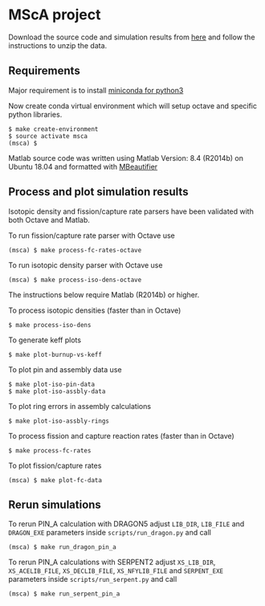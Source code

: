 # MScA project

Download the source code and simulation results from [here](https://github.com/tumregels/msca/releases/tag/v1.0)
and follow the instructions to unzip the data.

## Requirements

Major requirement is to install [miniconda for python3](https://docs.conda.io/en/latest/miniconda.html)

Now create conda virtual environment which will setup octave and specific python libraries.

    $ make create-environment
    $ source activate msca
    (msca) $

Matlab source code was written using Matlab Version: 8.4 (R2014b) on Ubuntu 18.04 and
formatted with [MBeautifier](https://github.com/davidvarga/MBeautifier)

## Process and plot simulation results

Isotopic density and fission/capture rate parsers have been validated with both Octave and Matlab.

To run fission/capture rate parser with Octave use

    (msca) $ make process-fc-rates-octave
    
To run isotopic density parser with Octave use

    (msca) $ make process-iso-dens-octave

The instructions below require Matlab (R2014b) or higher.

To process isotopic densities (faster than in Octave)

    $ make process-iso-dens
    
To generate keff plots

    $ make plot-burnup-vs-keff

To plot pin and assembly data use

    $ make plot-iso-pin-data
    $ make plot-iso-assbly-data
    
To plot ring errors in assembly calculations

    $ make plot-iso-assbly-rings

To process fission and capture reaction rates (faster than in Octave)

    $ make process-fc-rates

To plot fission/capture rates

    (msca) $ make plot-fc-data

## Rerun simulations

To rerun PIN_A calculation with DRAGON5
adjust `LIB_DIR`, `LIB_FILE` and `DRAGON_EXE` parameters inside `scripts/run_dragon.py` and call

    (msca) $ make run_dragon_pin_a
    
To rerun PIN_A calculations with SERPENT2
adjust `XS_LIB_DIR`, `XS_ACELIB_FILE`, `XS_DECLIB_FILE`, `XS_NFYLIB_FILE` and `SERPENT_EXE` parameters inside
`scripts/run_serpent.py` and call

    (msca) $ make run_serpent_pin_a
